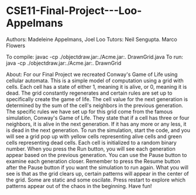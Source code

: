 # CSE11-Final-Project---Loo-Appelmans

Authors: Madeleine Appelmans, Joel Loo
Tutors: Neil Sengupta. Marco Flowers

To compile: javac -cp ./objectdraw.jar:./Acme.jar:. DrawnGrid.java
To run: java -cp ./objectdraw.jar:./Acme.jar:. DrawnGrid

About: For our Final Project we recreated Conway's Game of Life using cellular automata. This is a simple model of computation using a grid with cells. Each cell has a state of either 1, meaning it is alive, or 0, meaning it is dead. The grid constantly regenerates and certain rules are set up to specifically create the game of life. The cell value for the next generation is determined by the sum of the cell's neighbors in the previous generation. The specific rules we have set up for this grid come from the famous simulation, Conway's Game of Life. They state that if a cell has three or four neighbors, it is alive in the next generation. If it has any more or any less, it is dead in the next generation. To run the simulation, start the code, and you will see a grid pop up with yellow cells representing alive cells and green cells representing dead cells. Each cell is initialized to a random binary number. When you press the Run button, you will see each generation appear based on the previous generation. You can use the Pause button to examine each generation closer. Remember to press the Resume button after the Pause button if you want the simulation to run again. What you will see is that as the grid clears up, certain patterns will appear in the center of the grid. Some are static and some oscilate. Press restart to explore which patterns appear out of the chaos in the beginning. Have fun!
